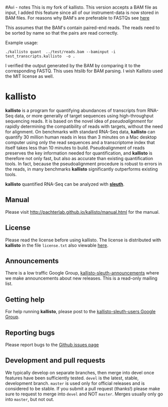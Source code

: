 #Avi - notes
This is my fork of kallisto. This version accepts a BAM file as input,
I added this feature since all of our instrument-data is now stored in
BAM files. For reasons why BAM's are preferable to FASTQs see
[here](http://blastedbio.blogspot.com/2011/10/fastq-must-die-long-live-sambam.html)

This assumes that the BAM's contain paired-end reads. The reads need
to be sorted by name so that the pairs are read correctly.

Example usage:
```
./kallisto quant  ../test/reads.bam --baminput -i test_transcripts.kallisto  -o .
```
I verified the output generated by the BAM by comparing it to the corresponding
FASTQ. This uses htslib for BAM parsing. I wish Kallisto used the MIT license as well.

# kallisto

__kallisto__ is a program for quantifying abundances of transcripts from
RNA-Seq data, or more generally of target sequences using high-throughput
sequencing reads. It is based on the novel idea of _pseudoalignment_ for
rapidly determining the compatibility of reads with targets, without the need
for alignment. On benchmarks with standard RNA-Seq data, __kallisto__ can
quantify 30 million human reads in less than 3  minutes on a Mac desktop
computer using only the read sequences and a transcriptome index that
itself takes less than 10 minutes to build. Pseudoalignment of reads
preserves the key information needed for quantification, and __kallisto__
is therefore not only fast, but also as accurate than existing
quantification tools. In fact, because the pseudoalignment procedure is
robust to errors in the reads, in many benchmarks __kallisto__
significantly outperforms existing tools.

__kallisto__ quantified RNA-Seq can be analyzed with [__sleuth__](https://github.com/pachterlab/sleuth/).

## Manual

Please visit http://pachterlab.github.io/kallisto/manual.html for the manual.

## License

Please read the license before using kallisto. The license is distributed with __kallisto__ in the file `license.txt` also viewable [here](http://pachterlab.github.io/kallisto/license.html).

## Announcements

There is a low traffic Google Group,
[kallisto-sleuth-announcements](https://groups.google.com/d/forum/kallisto-sleuth-announcements)
where we make announcements about new releases. This is a read-only mailing
list.

## Getting help

For help running __kallisto__, please post to the [kallisto-sleuth-users
Google Group](https://groups.google.com/d/forum/kallisto-sleuth-users).

## Reporting bugs

Please report bugs to the [Github issues
page](https://github.com/pachterlab/kallisto/issues)

## Development and pull requests

We typically develop on separate branches, then merge into devel once features
have been sufficiently tested. `devel` is the latest, stable, development
branch. `master` is used only for official releases and is considered to be
stable. If you submit a pull request (thanks!) please make sure to request to
merge into `devel` and NOT `master`. Merges usually only go into `master`, but
not out.
